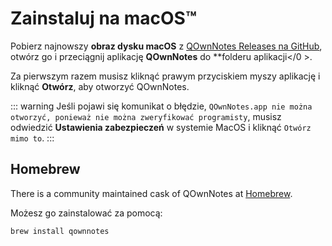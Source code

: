 # Zainstaluj na macOS™

Pobierz najnowszy **obraz dysku macOS** z [QOwnNotes Releases na GitHub](https://github.com/pbek/QOwnNotes/releases), otwórz go i przeciągnij aplikację **QOwnNotes** do **folderu aplikacji</0 >.</p>

Za pierwszym razem musisz kliknąć prawym przyciskiem myszy aplikację i kliknąć **Otwórz**, aby otworzyć QOwnNotes.

::: warning
Jeśli pojawi się komunikat o błędzie, `QOwnNotes.app nie można otworzyć, ponieważ nie można zweryfikować programisty`, musisz odwiedzić **Ustawienia zabezpieczeń** w systemie MacOS i kliknąć `Otwórz mimo to`.
:::

## Homebrew

There is a community maintained cask of QOwnNotes at [Homebrew](https://formulae.brew.sh/cask/qownnotes).

Możesz go zainstalować za pomocą:

```bash
brew install qownnotes
```
